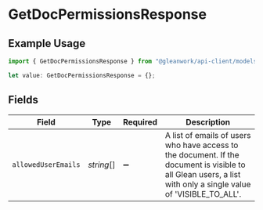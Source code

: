 # GetDocPermissionsResponse

## Example Usage

```typescript
import { GetDocPermissionsResponse } from "@gleanwork/api-client/models/components";

let value: GetDocPermissionsResponse = {};
```

## Fields

| Field                                                                                                                                                          | Type                                                                                                                                                           | Required                                                                                                                                                       | Description                                                                                                                                                    |
| -------------------------------------------------------------------------------------------------------------------------------------------------------------- | -------------------------------------------------------------------------------------------------------------------------------------------------------------- | -------------------------------------------------------------------------------------------------------------------------------------------------------------- | -------------------------------------------------------------------------------------------------------------------------------------------------------------- |
| `allowedUserEmails`                                                                                                                                            | *string*[]                                                                                                                                                     | :heavy_minus_sign:                                                                                                                                             | A list of emails of users who have access to the document. If the document is visible to all Glean users, a list with only a single value of 'VISIBLE_TO_ALL'. |